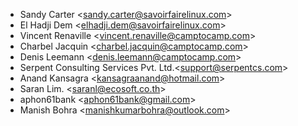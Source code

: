 - Sandy Carter \<<sandy.carter@savoirfairelinux.com>\>
- El Hadji Dem \<<elhadji.dem@savoirfairelinux.com>\>
- Vincent Renaville \<<vincent.renaville@camptocamp.com>\>
- Charbel Jacquin \<<charbel.jacquin@camptocamp.com>\>
- Denis Leemann \<<denis.leemann@camptocamp.com>\>
- Serpent Consulting Services Pvt. Ltd.\<<support@serpentcs.com>\>
- Anand Kansagra \<<kansagraanand@hotmail.com>\>
- Saran Lim. \<<saranl@ecosoft.co.th>\>
- aphon61bank \<<aphon61bank@gmail.com>\>
- Manish Bohra \<<manishkumarbohra@outlook.com>\>
